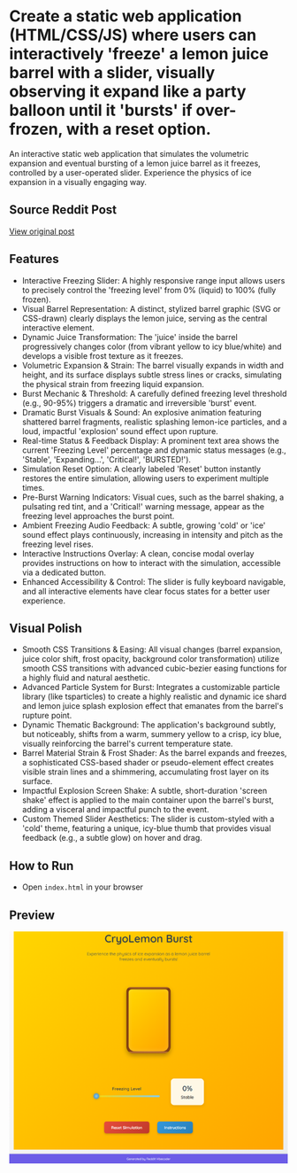 # Create a static web application (HTML/CSS/JS) where users can interactively 'freeze' a lemon juice barrel with a slider, visually observing it expand like a party balloon until it 'bursts' if over-frozen, with a reset option.

An interactive static web application that simulates the volumetric expansion and eventual bursting of a lemon juice barrel as it freezes, controlled by a user-operated slider. Experience the physics of ice expansion in a visually engaging way.

## Source Reddit Post
[View original post](https://reddit.com/r/mildlyinteresting/comments/1oixy98/my_lemon_juice_barrel_froze_solid_and_now_looks/)

## Features
- Interactive Freezing Slider: A highly responsive range input allows users to precisely control the 'freezing level' from 0% (liquid) to 100% (fully frozen).
- Visual Barrel Representation: A distinct, stylized barrel graphic (SVG or CSS-drawn) clearly displays the lemon juice, serving as the central interactive element.
- Dynamic Juice Transformation: The 'juice' inside the barrel progressively changes color (from vibrant yellow to icy blue/white) and develops a visible frost texture as it freezes.
- Volumetric Expansion & Strain: The barrel visually expands in width and height, and its surface displays subtle stress lines or cracks, simulating the physical strain from freezing liquid expansion.
- Burst Mechanic & Threshold: A carefully defined freezing level threshold (e.g., 90-95%) triggers a dramatic and irreversible 'burst' event.
- Dramatic Burst Visuals & Sound: An explosive animation featuring shattered barrel fragments, realistic splashing lemon-ice particles, and a loud, impactful 'explosion' sound effect upon rupture.
- Real-time Status & Feedback Display: A prominent text area shows the current 'Freezing Level' percentage and dynamic status messages (e.g., 'Stable', 'Expanding...', 'Critical!', 'BURSTED!').
- Simulation Reset Option: A clearly labeled 'Reset' button instantly restores the entire simulation, allowing users to experiment multiple times.
- Pre-Burst Warning Indicators: Visual cues, such as the barrel shaking, a pulsating red tint, and a 'Critical!' warning message, appear as the freezing level approaches the burst point.
- Ambient Freezing Audio Feedback: A subtle, growing 'cold' or 'ice' sound effect plays continuously, increasing in intensity and pitch as the freezing level rises.
- Interactive Instructions Overlay: A clean, concise modal overlay provides instructions on how to interact with the simulation, accessible via a dedicated button.
- Enhanced Accessibility & Control: The slider is fully keyboard navigable, and all interactive elements have clear focus states for a better user experience.

## Visual Polish
- Smooth CSS Transitions & Easing: All visual changes (barrel expansion, juice color shift, frost opacity, background color transformation) utilize smooth CSS transitions with advanced cubic-bezier easing functions for a highly fluid and natural aesthetic.
- Advanced Particle System for Burst: Integrates a customizable particle library (like tsparticles) to create a highly realistic and dynamic ice shard and lemon juice splash explosion effect that emanates from the barrel's rupture point.
- Dynamic Thematic Background: The application's background subtly, but noticeably, shifts from a warm, summery yellow to a crisp, icy blue, visually reinforcing the barrel's current temperature state.
- Barrel Material Strain & Frost Shader: As the barrel expands and freezes, a sophisticated CSS-based shader or pseudo-element effect creates visible strain lines and a shimmering, accumulating frost layer on its surface.
- Impactful Explosion Screen Shake: A subtle, short-duration 'screen shake' effect is applied to the main container upon the barrel's burst, adding a visceral and impactful punch to the event.
- Custom Themed Slider Aesthetics: The slider is custom-styled with a 'cold' theme, featuring a unique, icy-blue thumb that provides visual feedback (e.g., a subtle glow) on hover and drag.

## How to Run
- Open `index.html` in your browser


## Preview
![Screenshot](screenshots/project_054.png)
